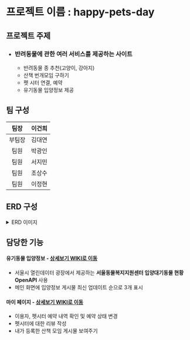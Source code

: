 
# 프로젝트 이름 : happy-pets-day

## 프로젝트 주제

+ ### 반려동물에 관한 여러 서비스를 제공하는 사이트
    - 반려동물 종 추천(고양이, 강아지)
    - 산책 번개모임 구하기
    - 펫 시터 연결, 예약
    - 유기동물 입양정보 제공

## 팀 구성

|팀장|이건희|           
|:--:|:--:|
|부팀장|김대연| 
|팀원|박광인| 
|팀원|서지민| 
|팀원|조상수| 
|팀원|이정현|

## ERD 구성

<details>
<summary>ERD 이미지</summary>
    
[![NPE단속반 erd구성](./src/main/resources/static/img/Spring_Erd.png)](https://dbdiagram.io/d/647f4f07722eb774947ee12c)

</details>

## 담당한 기능
#### 유기동물 입양정보 - <a href="https://github.com/decoy8080/happy-pets-day/wiki/%08%EC%9C%A0%EA%B8%B0%EB%8F%99%EB%AC%BC-%EC%9E%85%EC%96%91-%EC%A0%95%EB%B3%B4">상세보기 WIKI로 이동</a>
- 서울시 열린데이터 광장에서 제공하는 **서울동물복지지원센터 입양대기동물 현황 OpenAPI** 사용
- 메인 화면에 입양정보 게시물 최신 업데이트 순으로 3개 표시

#### 마이 페이지 - <a href="">상세보기 WIKI로 이동</a>
- 이용자, 펫시터 예약 내역 확인 및 예약 상태 변경
- 펫시터에 대한 리뷰 작성
- 내가 등록한 산책 모임 게시물 보여주기

